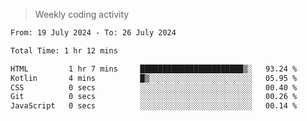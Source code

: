 > Weekly coding activity
<!--START_SECTION:waka-->

```txt
From: 19 July 2024 - To: 26 July 2024

Total Time: 1 hr 12 mins

HTML         1 hr 7 mins     ███████████████████████▒░   93.24 %
Kotlin       4 mins          █▒░░░░░░░░░░░░░░░░░░░░░░░   05.95 %
CSS          0 secs          ░░░░░░░░░░░░░░░░░░░░░░░░░   00.40 %
Git          0 secs          ░░░░░░░░░░░░░░░░░░░░░░░░░   00.26 %
JavaScript   0 secs          ░░░░░░░░░░░░░░░░░░░░░░░░░   00.14 %
```

<!--END_SECTION:waka-->
